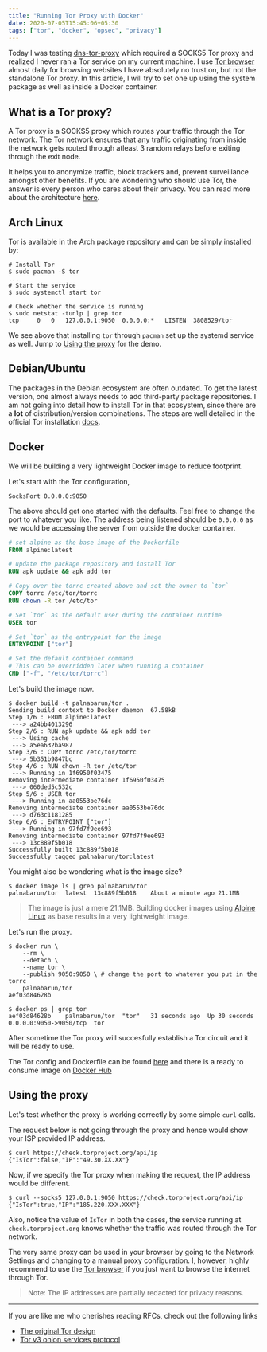 ```yaml
---
title: "Running Tor Proxy with Docker"
date: 2020-07-05T15:45:06+05:30
tags: ["tor", "docker", "opsec", "privacy"]
---
```


Today I was testing [dns-tor-proxy][dns-tor-proxy] which required a SOCKS5 Tor proxy and realized I never ran a Tor service on my current machine. I use [Tor browser][tor-browser] almost daily for browsing websites I have absolutely no trust on, but not the standalone Tor proxy. In this article, I will try to set one up using the system package as well as inside a Docker container.

## What is a Tor proxy?

A Tor proxy is a SOCKS5 proxy which routes your traffic through the Tor network. The Tor network ensures that any traffic originating from inside the network gets routed through atleast 3 random relays before exiting through the exit node.

It helps you to anonymize traffic, block trackers and, prevent surveillance amongst other benefits. If you are wondering who should use Tor, the answer is every person who cares about their privacy. You can read more about the architecture [here][tor-architecture].

## Arch Linux

Tor is available in the Arch package repository and can be simply installed by:

```text
# Install Tor
$ sudo pacman -S tor
...
# Start the service
$ sudo systemctl start tor

# Check whether the service is running
$ sudo netstat -tunlp | grep tor
tcp     0   0   127.0.0.1:9050  0.0.0.0:*   LISTEN  3808529/tor
```

We see above that installing `tor` through `pacman` set up the systemd service as well. Jump to [Using the proxy](#using-the-proxy) for the demo.

## Debian/Ubuntu

The packages in the Debian ecosystem are often outdated. To get the latest version, one almost always needs to add third-party package repositories. I am not going into detail how to install Tor in that ecosystem, since there are a **lot** of distribution/version combinations. The steps are well detailed in the official Tor installation [docs][tor-debian-install].

## Docker

We will be building a very lightweight Docker image to reduce footprint.

Let's start with the Tor configuration,

```text
SocksPort 0.0.0.0:9050
```

The above should get one started with the defaults. Feel free to change the port to whatever you like. The address being listened should be `0.0.0.0` as we would be accessing the server from outside the docker container.

```dockerfile
# set alpine as the base image of the Dockerfile
FROM alpine:latest

# update the package repository and install Tor
RUN apk update && apk add tor

# Copy over the torrc created above and set the owner to `tor`
COPY torrc /etc/tor/torrc
RUN chown -R tor /etc/tor

# Set `tor` as the default user during the container runtime
USER tor

# Set `tor` as the entrypoint for the image
ENTRYPOINT ["tor"]

# Set the default container command
# This can be overridden later when running a container
CMD ["-f", "/etc/tor/torrc"]
```

Let's build the image now.

```text
$ docker build -t palnabarun/tor .
Sending build context to Docker daemon  67.58kB
Step 1/6 : FROM alpine:latest
 ---> a24bb4013296
Step 2/6 : RUN apk update && apk add tor
 ---> Using cache
 ---> a5ea632ba987
Step 3/6 : COPY torrc /etc/tor/torrc
 ---> 5b351b9847bc
Step 4/6 : RUN chown -R tor /etc/tor
 ---> Running in 1f6950f03475
Removing intermediate container 1f6950f03475
 ---> 060ded5c532c
Step 5/6 : USER tor
 ---> Running in aa0553be76dc
Removing intermediate container aa0553be76dc
 ---> d763c1181285
Step 6/6 : ENTRYPOINT ["tor"]
 ---> Running in 97fd7f9ee693
Removing intermediate container 97fd7f9ee693
 ---> 13c889f5b018
Successfully built 13c889f5b018
Successfully tagged palnabarun/tor:latest
```

You might also be wondering what is the image size?

```text
$ docker image ls | grep palnabarun/tor
palnabarun/tor  latest  13c889f5b018    About a minute ago 21.1MB
```

> The image is just a mere 21.1MB. Building docker images using [Alpine Linux][alpine] as base results in a very lightweight image.

Let's run the proxy.

```text
$ docker run \
    --rm \
    --detach \
    --name tor \
    --publish 9050:9050 \ # change the port to whatever you put in the torrc
    palnabarun/tor
aef03d84628b

$ docker ps | grep tor
aef03d84628b    palnabarun/tor  "tor"   31 seconds ago  Up 30 seconds   0.0.0.0:9050->9050/tcp  tor
```

After sometime the Tor proxy will succesfully establish a Tor circuit and it will be ready to use.

The Tor config and Dockerfile can be found [here][github-repo] and there is a ready to consume image on [Docker Hub][dockerhub-repo]

## Using the proxy

Let's test whether the proxy is working correctly by some simple `curl` calls.

The request below is not going through the proxy and hence would show your ISP provided IP address.

```text
$ curl https://check.torproject.org/api/ip
{"IsTor":false,"IP":"49.30.XX.XX"}
```

Now, if we specify the Tor proxy when making the request, the IP address would be different.

```text
$ curl --socks5 127.0.0.1:9050 https://check.torproject.org/api/ip
{"IsTor":true,"IP":"185.220.XXX.XXX"}
```

Also, notice the value of `IsTor` in both the cases, the service running at `check.torproject.org` knows whether the traffic was routed through the Tor network.

The very same proxy can be used in your browser by going to the Network Settings and changing to a manual proxy configuration. I, however, highly recommend to use the [Tor browser][tor-browser] if you just want to browse the internet through Tor.

> Note: The IP addresses are partially redacted for privacy reasons.

---

If you are like me who cherishes reading RFCs, check out the following links

- [The original Tor design](https://svn-archive.torproject.org/svn/projects/design-paper/tor-design.pdf)
- [Tor v3 onion services protocol](https://gitweb.torproject.org/torspec.git/tree/rend-spec-v3.txt)


[dns-tor-proxy]: https://github.com/kushaldas/dns-tor-proxy
[tor-about]: https://www.torproject.org/about/history/
[tor-architecture]: https://2019.www.torproject.org/about/overview.html.en#thesolution
[tor-browser]: https://www.torproject.org/
[tor-debian-install]: https://2019.www.torproject.org/docs/debian.html.en
[tor-donate]: https://donate.torproject.org/
[alpine]: https://alpinelinux.org/
[github-repo]: https://github.com/palnabarun/tor-docker
[dockerhub-repo]: https://hub.docker.com/r/palnabarun/tor
